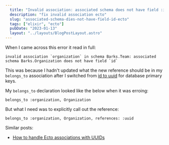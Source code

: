 ```yaml
---
  title: "Invalid association: associated schema does not have field :id"
  description: "fix invalid association ecto"
  slug: "associated-schema-dies-not-have-field-id-ecto"
  tags: ["elixir", "ecto"]
  pubDate: "2023-01-13"
  layout: "../layouts/BlogPostLayout.astro"
---
```


When I came across this error it read in full:
```
invalid association `organization` in schema Barks.Team: associated schema Barks.Organization does not have field `id` 
```

This was because I hadn't updated what the new reference should be in my `belongs_to` association after I switched from [id to uuid](https://www.devdecks.io/2023-set-primary-key-ecto) for database primary keys.

My `belongs_to` declaration looked like the below when it was erroing:
```
belongs_to :organization, Organization
```

But what I need was to explicitly call out the reference:
```
belongs_to :organization, Organization, references: :uuid
```

Similar posts:
- [How to handle Ecto associations with UUIDs](https://devdecks.io/2023-ecto-associations-with-uuids)
